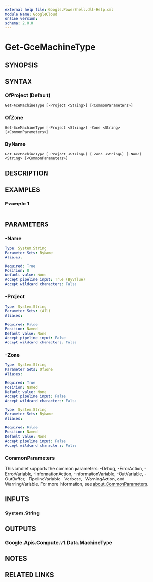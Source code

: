 ```yaml
---
external help file: Google.PowerShell.dll-Help.xml
Module Name: GoogleCloud
online version:
schema: 2.0.0
---
```


# Get-GceMachineType

## SYNOPSIS


## SYNTAX

### OfProject (Default)
```
Get-GceMachineType [-Project <String>] [<CommonParameters>]
```

### OfZone
```
Get-GceMachineType [-Project <String>] -Zone <String> [<CommonParameters>]
```

### ByName
```
Get-GceMachineType [-Project <String>] [-Zone <String>] [-Name] <String> [<CommonParameters>]
```

## DESCRIPTION


## EXAMPLES

### Example 1
```powershell

```



## PARAMETERS

### -Name


```yaml
Type: System.String
Parameter Sets: ByName
Aliases:

Required: True
Position: 0
Default value: None
Accept pipeline input: True (ByValue)
Accept wildcard characters: False
```

### -Project


```yaml
Type: System.String
Parameter Sets: (All)
Aliases:

Required: False
Position: Named
Default value: None
Accept pipeline input: False
Accept wildcard characters: False
```

### -Zone


```yaml
Type: System.String
Parameter Sets: OfZone
Aliases:

Required: True
Position: Named
Default value: None
Accept pipeline input: False
Accept wildcard characters: False
```

```yaml
Type: System.String
Parameter Sets: ByName
Aliases:

Required: False
Position: Named
Default value: None
Accept pipeline input: False
Accept wildcard characters: False
```

### CommonParameters
This cmdlet supports the common parameters: -Debug, -ErrorAction, -ErrorVariable, -InformationAction, -InformationVariable, -OutVariable, -OutBuffer, -PipelineVariable, -Verbose, -WarningAction, and -WarningVariable. For more information, see [about_CommonParameters](http://go.microsoft.com/fwlink/?LinkID=113216).

## INPUTS

### System.String

## OUTPUTS

### Google.Apis.Compute.v1.Data.MachineType

## NOTES

## RELATED LINKS
